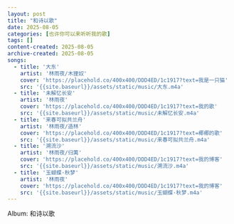 ```yaml
---
layout: post
title: "和诗以歌"
date: 2025-08-05
categories: [也许你可以来听听我的歌]
tags: []
content-created: 2025-08-05
archive-created: 2025-08-05
songs:
  - title: '大东'
    artist: '林雨夜/木狸奴'
    cover: 'https://placehold.co/400x400/DDD4ED/1c1917?text=我是一只猫'
    src: '{{site.baseurl}}/assets/static/music/大东.m4a'
  - title: '未解忆长安'
    artist: '林雨夜'
    cover: 'https://placehold.co/400x400/DDD4ED/1c1917?text=我的歌'
    src: '{{site.baseurl}}/assets/static/music/未解忆长安.m4a'
  - title: '来春可拟共兰舟'
    artist: '林雨夜/造林'
    cover: 'https://placehold.co/400x400/DDD4ED/1c1917?text=椰椰的歌'
    src: '{{site.baseurl}}/assets/static/music/来春可拟共兰舟.m4a'
  - title: '溯流沙'
    artist: '林雨夜/归荑'
    cover: 'https://placehold.co/400x400/DDD4ED/1c1917?text=我的博客'
    src: '{{site.baseurl}}/assets/static/music/溯流沙.m4a'
  - title: '玉蝴蝶·秋梦'
    artist: '林雨夜'
    cover: 'https://placehold.co/400x400/DDD4ED/1c1917?text=我的博客'
    src: '{{site.baseurl}}/assets/static/music/玉蝴蝶·秋梦.m4a'
---
```


Album: 和诗以歌